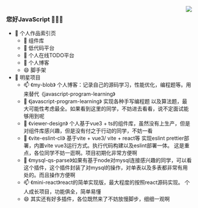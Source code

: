 <img align="right" src="https://github-readme-stats.vercel.app/api?username=a572251465&show_icons=true&icon_color=CE1D2D&text_color=718096&bg_color=ffffff&hide_title=true" />

### 您好JavaScript 👋👋👋
 - 🔭 个人作品索引页
    - 🔭 组件库
    - 🌱 低代码平台
    - 👯 个人在线TODO平台
    - 💬 个人博客
    - 😄 脚手架
- 🔭 明星项目
    - 📫 《my-blob》 个人博客：记录自己的源码学习，性能优化，编程题等。用来替代《javascript-program-learning》
    - 🔭 《javascript-program-learning》 实现各种手写编程题 以及算法题，最大可能性考虑最全。如果看到这里的同学，不妨进去看看，说不定面试能够用到呢
    - 🌱 《viewer-design》 个人基于vue3 + ts的组件库，虽然没有上生产，但是对组件库感兴趣，但是没有付之于行动的同学，不妨一看
    - 👯 《vite-eslint-cli》 基于vite + vue3/ vite + react等 实现eslint prettier部署，内置vite vue3运行方式。执行代码构建以及eslint部署一体。 这是重点，各位同学不妨一逛啊。项目初期化非常方便啊
    - 💬 《mysql-qs-parse》如果有基于node对mysql连接感兴趣的同学，可以看这个插件，这个插件封装了对mysql的操作，对单表以及多表都非常有用处的。而且操作方便啊
    - 📫 《mini-react》react的简单实现版，最大程度的按照react源码实现。 个人成长项目，功能俱全，简单易懂
    - 😄 其实还有好多插件，各位既然来了不妨放慢脚步，细细一观啊
<!--
**a572251465/a572251465** is a ✨ _special_ ✨ repository because its `README.md` (this file) appears on your GitHub profile.

Here are some ideas to get you started:

- 🔭 I’m currently working on ...
- 🌱 I’m currently learning ...
- 👯 I’m looking to collaborate on ...
- 🤔 I’m looking for help with ...
- 💬 Ask me about ...
- 📫 How to reach me: ...
- 😄 Pronouns: ...
- ⚡ Fun fact: ...
-->
